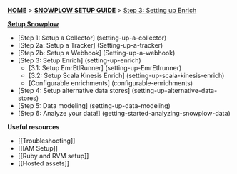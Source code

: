 [**HOME**](Home) > [**SNOWPLOW SETUP GUIDE**](setting-up-snowplow) > [Step 3: Setting up Enrich](Setting-up-enrich)

[**Setup Snowplow**](setting-up-snowplow)

- [Step 1: Setup a Collector] (setting-up-a-collector)
- [Step 2a: Setup a Tracker] (Setting-up-a-tracker)
- [Step 2b: Setup a Webhook] (Setting-up-a-webhook)
- [Step 3: Setup Enrich] (setting-up-enrich)
  - [3.1: Setup EmrEtlRunner] (setting-up-EmrEtlrunner)
  - [3.2: Setup Scala Kinesis Enrich] (setting-up-scala-kinesis-enrich)
  - [Configurable enrichments] (configurable-enrichments)
- [Step 4: Setup alternative data stores] (setting-up-alternative-data-stores)
- [Step 5: Data modeling] (setting-up-data-modeling)
- [Step 6: Analyze your data!] (getting-started-analyzing-snowplow-data)

**Useful resources**  

- [[Troubleshooting]]  
- [[IAM Setup]]  
- [[Ruby and RVM setup]]  
- [[Hosted assets]]  
